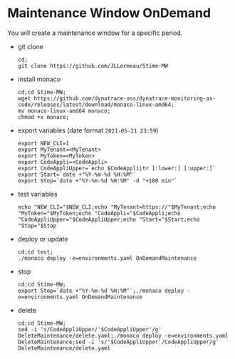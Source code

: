 # Maintenance Window OnDemand

You will create a maintenance window for a specific period.

- git clone 
      
      cd;
      git clone https://github.com/JLLormeau/Stime-MW

- install monaco

      cd;cd Stime-MW;
      wget https://github.com/dynatrace-oss/dynatrace-monitoring-as-code/releases/latest/download/monaco-linux-amd64;
      mv monaco-linux-amd64 monaco;
      chmod +x monaco;
    
- export variables (date format `2021-05-21 23:59`)

      export NEW_CLI=1
      export MyTenant=<MyTenant>
      export MyToken=<MyToken>
      export CodeAppli=<CodeAppli>
      export CodeAppliUpper=`echo $CodeAppli|tr [:lower:] [:upper:]`
      export Start=`date +"%Y-%m-%d %H:%M"`
      export Stop=`date +"%Y-%m-%d %H:%M" -d "+180 min"`
      
- test variables

      echo "NEW_CLI="$NEW_CLI;echo "MyTenant=https://"$MyTenant;echo "MyToken="$MyToken;echo "CodeAppli="$CodeAppli;echo "CodeAppliUpper="$CodeAppliUpper;echo "Start="$Start;echo "Stop="$Stop
     
- deploy or update

      cd;cd test;
      ./monaco deploy -e=environments.yaml OnDemandMaintenance


- stop

      cd;cd Stime-MW;
      export Stop=`date +"%Y-%m-%d %H:%M"`;./monaco deploy -e=environments.yaml OnDemandMaintenance


- delete

      cd;cd Stime-MW;
      sed -i 's/CodeAppliUpper/'$CodeAppliUpper'/g' DeleteMaintenance/delete.yaml;./monaco deploy -e=environments.yaml DeleteMaintenance;sed -i 's/'$CodeAppliUpper'/CodeAppliUpper/g' DeleteMaintenance/delete.yaml


